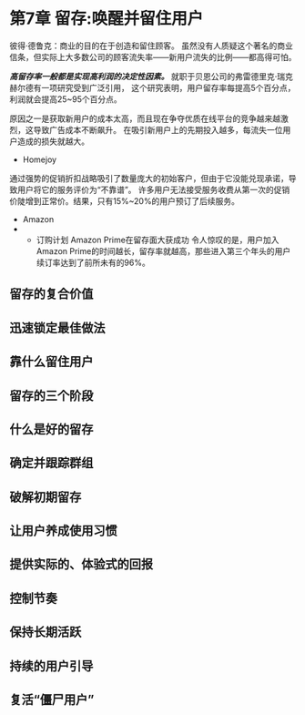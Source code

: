 # 第7章 留存:唤醒并留住用户

彼得·德鲁克：商业的目的在于创造和留住顾客。
虽然没有人质疑这个著名的商业信条，但实际上大多数公司的顾客流失率——新用户流失的比例——都高得可怕。

***高留存率一般都是实现高利润的决定性因素。***
就职于贝恩公司的弗雷德里克·瑞克赫尔德有一项研究受到广泛引用，
这个研究表明，用户留存率每提高5个百分点，利润就会提高25~95个百分点。

原因之一是获取新用户的成本太高，而且现在争夺优质在线平台的竞争越来越激烈，这导致广告成本不断飙升。
在吸引新用户上的先期投入越多，每流失一位用户造成的损失就越大。

* Homejoy

通过强势的促销折扣战略吸引了数量庞大的初始客户，但由于它没能兑现承诺，导致用户将它的服务评价为“不靠谱”。
许多用户无法接受服务收费从第一次的促销价陡增到正常价。结果，只有15%~20%的用户预订了后续服务。

* Amazon
 
* * 订购计划 Amazon Prime在留存面大获成功
令人惊叹的是，用户加入Amazon Prime的时间越长，留存率就越高，那些进入第三个年头的用户续订率达到了前所未有的96%。

## 留存的复合价值

## 迅速锁定最佳做法

## 靠什么留住用户

## 留存的三个阶段

## 什么是好的留存

## 确定并跟踪群组

## 破解初期留存

## 让用户养成使用习惯

## 提供实际的、体验式的回报

## 控制节奏

## 保持长期活跃

## 持续的用户引导

## 复活“僵尸用户”

